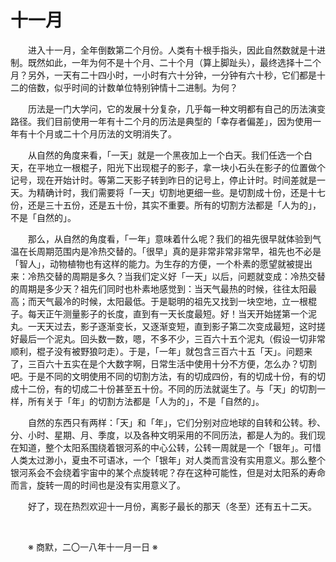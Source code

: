 # 十一月

&emsp;&emsp;进入十一月，全年倒数第二个月份。人类有十根手指头，因此自然数就是十进制。既然如此，一年为何不是十个月、二十个月（算上脚趾头），最终选择十二个月？另外，一天有二十四小时，一小时有六十分钟，一分钟有六十秒，它们都是十二的倍数，似乎时间的计数单位特别钟情十二进制。为何？

&emsp;&emsp;历法是一门大学问，它的发展十分复杂，几乎每一种文明都有自己的历法演变路径。我们目前使用一年有十二个月的历法是典型的「幸存者偏差」，因为使用一年有十个月或二十个月历法的文明消失了。

&emsp;&emsp;从自然的角度来看，「一天」就是一个黑夜加上一个白天。我们任选一个白天，在平地立一根棍子，阳光下出现棍子的影子，拿一块小石头在影子的位置做个记号，现在开始计时。等第二天影子转到昨日的记号上，停止计时。时间差就是一天。为精确计时，我们需要将「一天」切割地更细一些。是切割成十份，还是十七份，还是三十五份，还是五十份，其实不重要。所有的切割方法都是「人为的」，不是「自然的」。

&emsp;&emsp;那么，从自然的角度看，「一年」意味着什么呢？我们的祖先很早就体验到气温在长周期范围内是冷热交替的。「很早」真的是非常非常非常早，祖先也不必是「智人」，动物植物也有这样的能力。为生存的方便，一个朴素的愿望就被提出来：冷热交替的周期是多久？当我们定义好「一天」以后，问题就变成：冷热交替的周期是多少天？祖先们同时也朴素地感觉到：当天气最热的时候，往往太阳最高；而天气最冷的时候，太阳最低。于是聪明的祖先又找到一块空地，立一根棍子。每天正午测量影子的长度，直到有一天长度最短。好！当天开始搓第一个泥丸。一天天过去，影子逐渐变长，又逐渐变短，直到影子第二次变成最短，这时搓好最后一个泥丸。回头数一数，嗯，不多不少，三百六十五个泥丸（假设一切非常顺利，棍子没有被野狼叼走）。于是，「一年」就包含三百六十五「天」。问题来了，三百六十五实在是个大数字啊，日常生活中使用十分不方便，怎么办？切割吧。于是不同的文明使用不同的切割方法，有的切成四份，有的切成十份，有的切成十二份，有的切成二十份甚至五十份。不同的历法就诞生了。与「天」的切割一样，所有关于「年」的切割方法都是「人为的」，不是「自然的」。

&emsp;&emsp;自然的东西只有两样：「天」和「年」，它们分别对应地球的自转和公转。秒、分、小时、星期、月、季度，以及各种文明采用的不同历法，都是人为的。我们现在知道，整个太阳系围绕着银河系的中心公转，公转一周就是一个「银年」。可惜人类太过渺小，夏虫不可语冰，一个「银年」对人类而言没有实用意义。那么整个银河系会不会绕着宇宙中的某个点旋转呢？存在这种可能性，但是对太阳系的寿命而言，旋转一周的时间也是没有实用意义了。

&emsp;&emsp;好了，现在热烈欢迎十一月份，离影子最长的那天（冬至）还有五十二天。

&emsp;&emsp;

&emsp;&emsp;※ 商默，二〇一八年十一月一日 ※